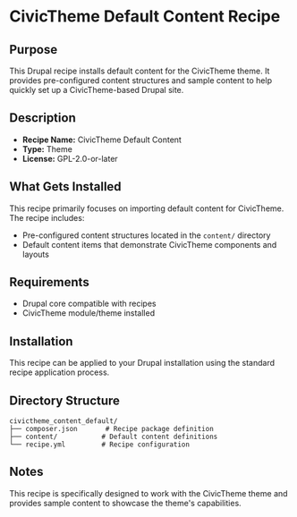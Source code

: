 # CivicTheme Default Content Recipe

## Purpose
This Drupal recipe installs default content for the CivicTheme theme. It provides pre-configured content structures and sample content to help quickly set up a CivicTheme-based Drupal site.

## Description
- **Recipe Name:** CivicTheme Default Content
- **Type:** Theme
- **License:** GPL-2.0-or-later

## What Gets Installed
This recipe primarily focuses on importing default content for CivicTheme. The recipe includes:
- Pre-configured content structures located in the `content/` directory
- Default content items that demonstrate CivicTheme components and layouts

## Requirements
- Drupal core compatible with recipes
- CivicTheme module/theme installed

## Installation
This recipe can be applied to your Drupal installation using the standard recipe application process.

## Directory Structure
```
civictheme_content_default/
├── composer.json       # Recipe package definition
├── content/           # Default content definitions
└── recipe.yml         # Recipe configuration
```

## Notes
This recipe is specifically designed to work with the CivicTheme theme and provides sample content to showcase the theme's capabilities.